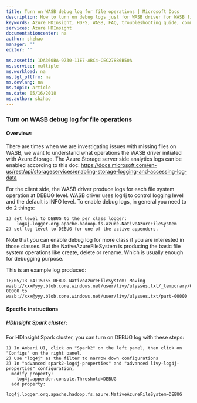 ```yaml
---
title: Turn on WASB debug log for file operations | Microsoft Docs
description: How to turn on debug logs just for WASB driver for WASB file operations
keywords: Azure HDInsight, HDFS, WASB, FAQ, troubleshooting guide, common problems, local access
services: Azure HDInsight
documentationcenter: na
author: shzhao
manager: ''
editor: ''

ms.assetid: 1DA360BA-9730-11E7-ABC4-CEC278B6B50A
ms.service: multiple
ms.workload: na
ms.tgt_pltfrm: na
ms.devlang: na
ms.topic: article
ms.date: 05/16/2018
ms.author: shzhao
---
```


### Turn on WASB debug log for file operations

#### Overview:

There are times when we are investigating issues with missing files on WASB, we want to understand what operations the WASB driver initiated with Azure Storage. The Azure Storage server side analytics logs can be enabled according to this doc:
https://docs.microsoft.com/en-us/rest/api/storageservices/enabling-storage-logging-and-accessing-log-data

For the client side, the WASB driver produce logs for each file system operation at DEBUG level. WASB driver uses log4j to control logging level and the default is INFO level. To enable debug logs, in general you need to do 2 things:
~~~
1) set level to DEBUG to the per class logger: 
    log4j.logger.org.apache.hadoop.fs.azure.NativeAzureFileSystem
2) set log level to DEBUG for one of the active appenders.
~~~

Note that you can enable debug log for more class if you are interested in those classes. But the NativeAzureFileSystem is producing the basic file system operations like create, delete or rename. Which is usually enough for debugging purpose.

This is an example log produced:
~~~
18/05/13 04:15:55 DEBUG NativeAzureFileSystem: Moving wasb://xxx@yyy.blob.core.windows.net/user/livy/ulysses.txt/_temporary/0/_temporary/attempt_20180513041552_0000_m_000000_0/part-00000 to wasb://xxx@yyy.blob.core.windows.net/user/livy/ulysses.txt/part-00000
~~~

#### Specific instructions

##### HDInsight Spark cluster:

For HDInsight Spark cluster, you can turn on DEBUG log with these steps:

~~~
1) In Ambari UI, click on "Spark2" on the left panel, then click on "Configs" on the right panel.
2) Use "log4j" as the filter to narrow down configurations
3) In "advanced spark2-log4j-properties" and "advanced livy-log4j-properties" configuration,
  modify property:
    log4j.appender.console.Threshold=DEBUG 
  add property:
    log4j.logger.org.apache.hadoop.fs.azure.NativeAzureFileSystem=DEBUG
~~~
